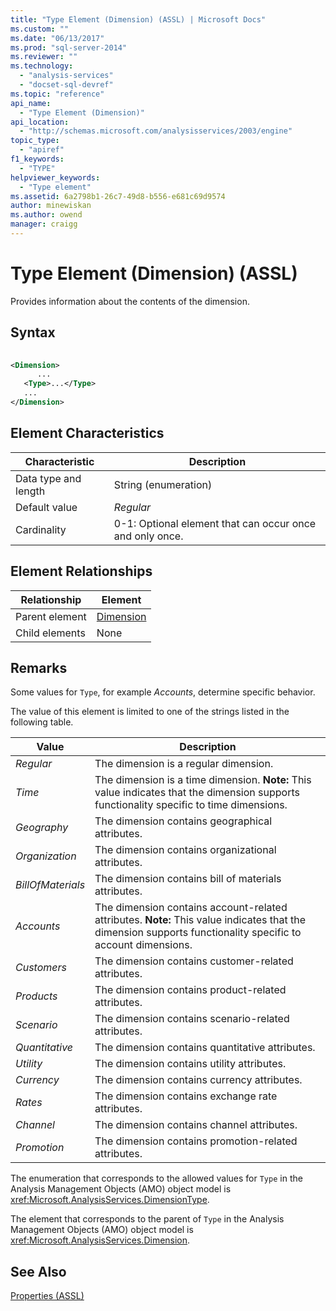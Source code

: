 ```yaml
---
title: "Type Element (Dimension) (ASSL) | Microsoft Docs"
ms.custom: ""
ms.date: "06/13/2017"
ms.prod: "sql-server-2014"
ms.reviewer: ""
ms.technology: 
  - "analysis-services"
  - "docset-sql-devref"
ms.topic: "reference"
api_name: 
  - "Type Element (Dimension)"
api_location: 
  - "http://schemas.microsoft.com/analysisservices/2003/engine"
topic_type: 
  - "apiref"
f1_keywords: 
  - "TYPE"
helpviewer_keywords: 
  - "Type element"
ms.assetid: 6a2798b1-26c7-49d8-b556-e681c69d9574
author: minewiskan
ms.author: owend
manager: craigg
---
```

# Type Element (Dimension) (ASSL)
  Provides information about the contents of the dimension.  
  
## Syntax  
  
```xml  
  
<Dimension>  
      ...  
   <Type>...</Type>  
   ...  
</Dimension>  
```  
  
## Element Characteristics  
  
|Characteristic|Description|  
|--------------------|-----------------|  
|Data type and length|String (enumeration)|  
|Default value|*Regular*|  
|Cardinality|0-1: Optional element that can occur once and only once.|  
  
## Element Relationships  
  
|Relationship|Element|  
|------------------|-------------|  
|Parent element|[Dimension](../objects/dimension-element-assl.md)|  
|Child elements|None|  
  
## Remarks  
 Some values for `Type`, for example *Accounts*, determine specific behavior.  
  
 The value of this element is limited to one of the strings listed in the following table.  
  
|Value|Description|  
|-----------|-----------------|  
|*Regular*|The dimension is a regular dimension.|  
|*Time*|The dimension is a time dimension. **Note:**  This value indicates that the dimension supports functionality specific to time dimensions.|  
|*Geography*|The dimension contains geographical attributes.|  
|*Organization*|The dimension contains organizational attributes.|  
|*BillOfMaterials*|The dimension contains bill of materials attributes.|  
|*Accounts*|The dimension contains account-related attributes. **Note:**  This value indicates that the dimension supports functionality specific to account dimensions.|  
|*Customers*|The dimension contains customer-related attributes.|  
|*Products*|The dimension contains product-related attributes.|  
|*Scenario*|The dimension contains scenario-related attributes.|  
|*Quantitative*|The dimension contains quantitative attributes.|  
|*Utility*|The dimension contains utility attributes.|  
|*Currency*|The dimension contains currency attributes.|  
|*Rates*|The dimension contains exchange rate attributes.|  
|*Channel*|The dimension contains channel attributes.|  
|*Promotion*|The dimension contains promotion-related attributes.|  
  
 The enumeration that corresponds to the allowed values for `Type` in the Analysis Management Objects (AMO) object model is <xref:Microsoft.AnalysisServices.DimensionType>.  
  
 The element that corresponds to the parent of `Type` in the Analysis Management Objects (AMO) object model is <xref:Microsoft.AnalysisServices.Dimension>.  
  
## See Also  
 [Properties &#40;ASSL&#41;](properties-assl.md)  
  
  
